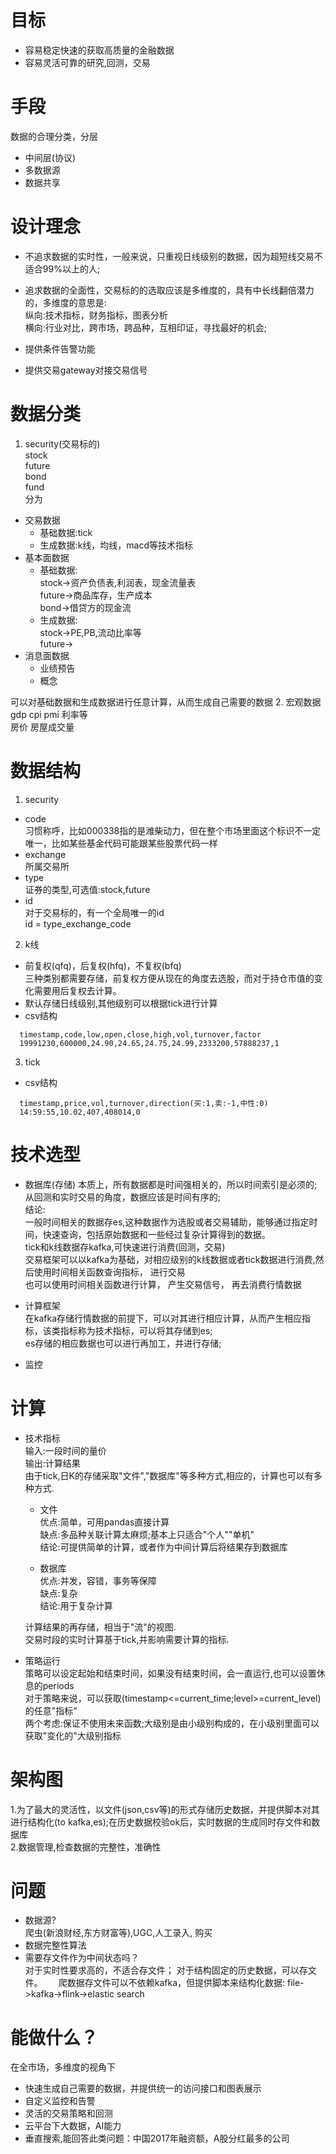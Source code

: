 # 目标
* 容易稳定快速的获取高质量的金融数据  
* 容易灵活可靠的研究,回测，交易  

# 手段  
数据的合理分类，分层  
* 中间层(协议)  
* 多数据源
* 数据共享

# 设计理念  
* 不追求数据的实时性，一般来说，只重视日线级别的数据，因为超短线交易不适合99%以上的人;  
* 追求数据的全面性，交易标的的选取应该是多维度的，具有中长线翻倍潜力的，多维度的意思是:  
  纵向:技术指标，财务指标，图表分析  
  横向:行业对比，跨市场，跨品种，互相印证，寻找最好的机会;  

* 提供条件告警功能

* 提供交易gateway对接交易信号

# 数据分类
1. security(交易标的)  
stock  
future  
bond  
fund  
分为
  * 交易数据  
    * 基础数据:tick  
    * 生成数据:k线，均线，macd等技术指标
  * 基本面数据  
    * 基础数据:  
      stock->资产负债表,利润表，现金流量表  
      future->商品库存，生产成本  
      bond->借贷方的现金流
    * 生成数据:  
      stock->PE,PB,流动比率等  
      future->
  * 消息面数据  
    * 业绩预告  
    * 概念  　

  可以对基础数据和生成数据进行任意计算，从而生成自己需要的数据
2. 宏观数据  
gdp cpi pmi 利率等  
房价 房屋成交量  

# 数据结构
1. security  
  * code  
    习惯称呼，比如000338指的是潍柴动力，但在整个市场里面这个标识不一定唯一，比如某些基金代码可能跟某些股票代码一样
  * exchange  
    所属交易所  
  * type  
    证券的类型,可选值:stock,future
  * id  
      对于交易标的，有一个全局唯一的id  
      id = type_exchange_code
2. k线  
  * 前复权(qfq)，后复权(hfq)，不复权(bfq)  
    三种类别都需要存储，前复权方便从现在的角度去选股，而对于持仓市值的变化需要用后复权去计算。  
  * 默认存储日线级别,其他级别可以根据tick进行计算  
  * csv结构
```
  timestamp,code,low,open,close,high,vol,turnover,factor
  19991230,600000,24.90,24.65,24.75,24.99,2333200,57888237,1
```
3. tick
  * csv结构  
```
  timestamp,price,vol,turnover,direction(买:1,卖:-1,中性:0)
  14:59:55,10.02,407,408014,0
```

# 技术选型
* 数据库(存储)
本质上，所有数据都是时间强相关的，所以时间索引是必须的;从回测和实时交易的角度，数据应该是时间有序的;  
结论:  
一般时间相关的数据存es,这种数据作为选股或者交易辅助，能够通过指定时间，快速查询，包括原始数据和一些经过复杂计算得到的数据。  
tick和k线数据存kafka,可快速进行消费(回测，交易)  
交易框架可以以kafka为基础，对相应级别的k线数据或者tick数据进行消费,然后使用时间相关函数查询指标， 进行交易  
也可以使用时间相关函数进行计算， 产生交易信号， 再去消费行情数据  

* 计算框架  
在kafka存储行情数据的前提下，可以对其进行相应计算，从而产生相应指标，该类指标称为技术指标，可以将其存储到es;  
es存储的相应数据也可以进行再加工，并进行存储;  

* 监控

# 计算  
* 技术指标  
输入:一段时间的量价  
输出:计算结果  
由于tick,日K的存储采取"文件","数据库"等多种方式,相应的，计算也可以有多种方式.  
  * 文件  
  优点:简单，可用pandas直接计算  
  缺点:多品种关联计算太麻烦;基本上只适合"个人""单机"    
  结论:可提供简单的计算，或者作为中间计算后将结果存到数据库  

  * 数据库  
  优点:并发，容错，事务等保障  
  缺点:复杂  
  结论:用于复杂计算  

  计算结果的再存储，相当于"流"的视图.  
  交易时段的实时计算基于tick,并影响需要计算的指标.  

* 策略运行  
策略可以设定起始和结束时间，如果没有结束时间，会一直运行,也可以设置休息的periods  
对于策略来说，可以获取(timestamp<=current_time;level>=current_level)的任意"指标"  
两个考虑:保证不使用未来函数;大级别是由小级别构成的，在小级别里面可以获取"变化的"大级别指标  

# 架构图
1.为了最大的灵活性，以文件(json,csv等)的形式存储历史数据，并提供脚本对其进行结构化(to kafka,es);在历史数据校验ok后，实时数据的生成同时存文件和数据库  
2.数据管理,检查数据的完整性，准确性  

# 问题　　
* 数据源?  
爬虫(新浪财经,东方财富等),UGC,人工录入, 购买
* 数据完整性算法  
* 需要存文件作为中间状态吗？  
对于实时性要求高的，不适合存文件；
对于结构固定的历史数据，可以存文件。　　
爬数据存文件可以不依赖kafka，但提供脚本来结构化数据:
file->kafka->flink->elastic search

#  能做什么？
在全市场，多维度的视角下
* 快速生成自己需要的数据，并提供统一的访问接口和图表展示  
* 自定义监控和告警  
* 灵活的交易策略和回测  
* 云平台下大数据，AI能力
* 垂直搜索,能回答此类问题：中国2017年融资额，A股分红最多的公司
